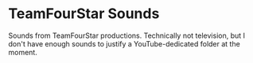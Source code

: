# TeamFourStar Sounds

Sounds from TeamFourStar productions. Technically not television, but I don't have enough sounds to justify a YouTube-dedicated folder at the moment.
